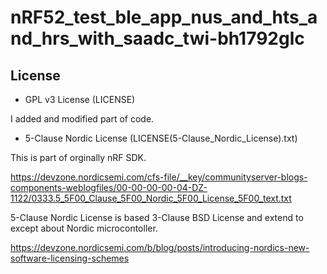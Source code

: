 # nRF52_test_ble_app_nus_and_hts_and_hrs_with_saadc_twi-bh1792glc

## License
- GPL v3 License (LICENSE)

I added and modified part of code.

- 5-Clause Nordic License (LICENSE(5-Clause_Nordic_License).txt)

This is part of orginally nRF SDK.

https://devzone.nordicsemi.com/cfs-file/__key/communityserver-blogs-components-weblogfiles/00-00-00-00-04-DZ-1122/0333.5_5F00_Clause_5F00_Nordic_5F00_License_5F00_text.txt

5-Clause Nordic License is based 3-Clause BSD License and extend to except about Nordic microcontoller.

https://devzone.nordicsemi.com/b/blog/posts/introducing-nordics-new-software-licensing-schemes
